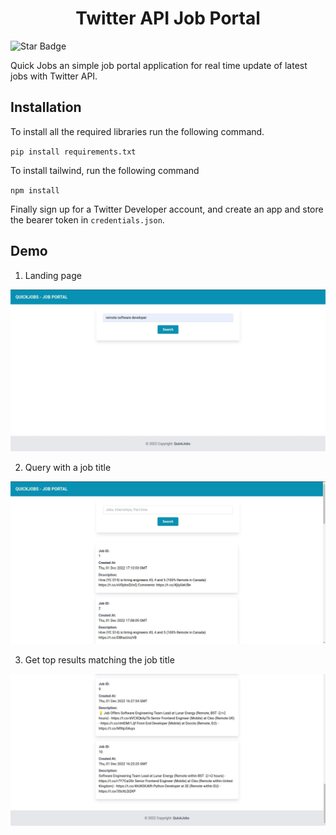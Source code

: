 <h1 align="center"> Twitter API Job Portal </h1>

<img src="https://img.shields.io/static/v1?label=%F0%9F%8C%9F&message=If%20Useful&style=style=flat&color=BC4E99" alt="Star Badge"/>

Quick Jobs an simple job portal application for real time update of latest jobs with Twitter API.

## Installation
To install all the required libraries run the following command.

`pip install requirements.txt`

To install tailwind, run the following command

`npm install`

Finally sign up for a Twitter Developer account, and create an app and store the bearer token in `credentials.json`.

## Demo

1. Landing page

<img alt="Landing" src="assets/1.jpg"> </img>

2. Query with a job title

<img alt="query-results" src="assets/2.jpg"> </img>

3. Get top results matching the job title

<img alt="all-results" src="assets/3.jpg"> </img>
